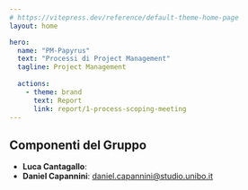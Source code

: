 ```yaml
---
# https://vitepress.dev/reference/default-theme-home-page
layout: home

hero:
  name: "PM-Papyrus"
  text: "Processi di Project Management"
  tagline: Project Management
  
  actions:
    - theme: brand
      text: Report
      link: report/1-process-scoping-meeting
---
```


## Componenti del Gruppo

- **Luca Cantagallo**: 
- **Daniel Capannini**: daniel.capannini@studio.unibo.it
